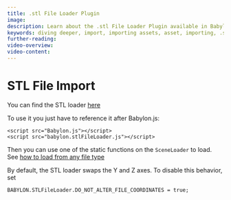 ```yaml
---
title: .stl File Loader Plugin
image: 
description: Learn about the .stl File Loader Plugin available in Babylon.js.
keywords: diving deeper, import, importing assets, asset, importing, .stl, stl
further-reading:
video-overview:
video-content:
---
```


# STL File Import

You can find the STL loader [here](https://github.com/BabylonJS/Babylon.js/tree/master/dist/preview%20release/loaders)

To use it you just have to reference it after Babylon.js:


```
<script src="Babylon.js"></script>
<script src="babylon.stlFileLoader.js"></script>
```

Then you can use one of the static functions on the `SceneLoader` to load.
See [how to load from any file type](/divingDeeper/importers/loadingFileTypes)

By default, the STL loader swaps the Y and Z axes. To disable this behavior,
set

```
BABYLON.STLFileLoader.DO_NOT_ALTER_FILE_COORDINATES = true;
```
